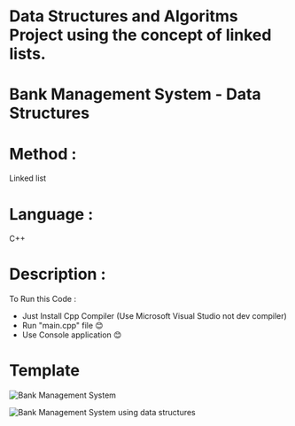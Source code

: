 # Data Structures and Algoritms Project using the concept of linked lists.
# Bank Management System - Data Structures
# Method :
Linked list
# Language :
C++
# Description :

To Run this Code :
* Just Install Cpp Compiler (Use Microsoft Visual Studio not dev compiler)
* Run "main.cpp" file 😊
* Use Console application 😊

# Template
![Bank Management System](https://user-images.githubusercontent.com/77319741/132098881-010ed2cd-ddca-4f25-a4ba-de42b06df072.jpg)

![Bank Management System  using data structures](https://user-images.githubusercontent.com/77319741/132098884-2888f01b-367c-4711-847d-3f5178d005c5.jpg)
